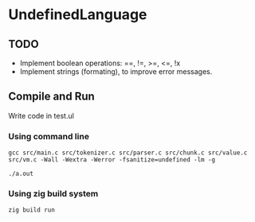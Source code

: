 # UndefinedLanguage

## TODO

- Implement boolean operations: ==, !=, >=, <=, !x
- Implement strings (formating), to improve error messages.

## Compile and Run

Write code in test.ul

### Using command line

```
gcc src/main.c src/tokenizer.c src/parser.c src/chunk.c src/value.c src/vm.c -Wall -Wextra -Werror -fsanitize=undefined -lm -g
```

```
./a.out
```

### Using zig build system

```
zig build run
```
